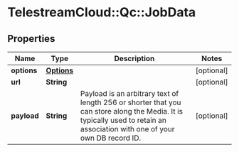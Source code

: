 # TelestreamCloud::Qc::JobData

## Properties
Name | Type | Description | Notes
------------ | ------------- | ------------- | -------------
**options** | [**Options**](Options.md) |  | [optional] 
**url** | **String** |  | [optional] 
**payload** | **String** | Payload is an arbitrary text of length 256 or shorter that you can store along the Media. It is typically used to retain an association with one of your own DB record ID. | [optional] 


